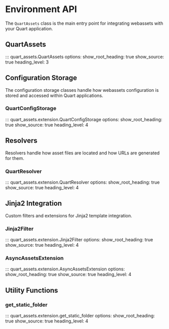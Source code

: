 # Environment API

The `QuartAssets` class is the main entry point for integrating webassets with your Quart application.

## QuartAssets

::: quart_assets.QuartAssets
    options:
      show_root_heading: true
      show_source: true
      heading_level: 3

## Configuration Storage

The configuration storage classes handle how webassets configuration is stored
and accessed within Quart applications.

### QuartConfigStorage

::: quart_assets.extension.QuartConfigStorage
    options:
      show_root_heading: true
      show_source: true
      heading_level: 4

## Resolvers

Resolvers handle how asset files are located and how URLs are generated for them.

### QuartResolver

::: quart_assets.extension.QuartResolver
    options:
      show_root_heading: true
      show_source: true
      heading_level: 4

## Jinja2 Integration

Custom filters and extensions for Jinja2 template integration.

### Jinja2Filter

::: quart_assets.extension.Jinja2Filter
    options:
      show_root_heading: true
      show_source: true
      heading_level: 4

### AsyncAssetsExtension

::: quart_assets.extension.AsyncAssetsExtension
    options:
      show_root_heading: true
      show_source: true
      heading_level: 4

## Utility Functions

### get_static_folder

::: quart_assets.extension.get_static_folder
    options:
      show_root_heading: true
      show_source: true
      heading_level: 4
